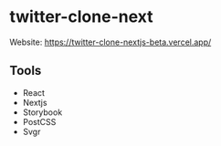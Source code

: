 # twitter-clone-next

Website: https://twitter-clone-nextjs-beta.vercel.app/

## Tools

- React
- Nextjs
- Storybook
- PostCSS
- Svgr
